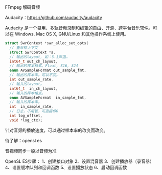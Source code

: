 FFmpeg 解码音频

Audacity：https://github.com/audacity/audacity

Audacity 是一个易用、多轨音频录制和编辑的自由、开源、跨平台音乐软件。可以在 Windows, Mac OS X, GNU/Linux 和其他操作系统上使用。

```c
struct SwrContext *swr_alloc_set_opts(
  // 重采样上下文
  struct SwrContext *s,    
  // 输出的layout, 如：5.1声道…
  int64_t out_ch_layout, 
  // 输出的样本格式。Float, S16, S24
  enum AVSampleFormat out_sample_fmt, 
  // 输出的样本率。可以不变。
  int out_sample_rate,
  // 输入的layout。
  int64_t  in_ch_layout, 
  // 输入的样本格式。
  enum AVSampleFormat  in_sample_fmt, 
  // 输入的样本率。
  int  in_sample_rate,       
  // 日志，不用管，可直接传0
  int log_offset, 
  void *log_ctx);
```

针对音频的播放速度，可以通过样本率的改变而改变。

待了解：opensl es

音视频同步一般以音频为准

OpenSL ES步骤：
1、创建接口对象
2、设置混音器
3、创建播放器（录音器）
4、设置缓冲队列和回调函数
5、设置播放状态
6、启动回调函数